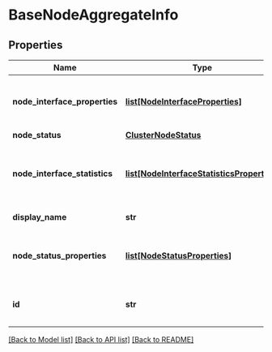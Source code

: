 # BaseNodeAggregateInfo

## Properties
Name | Type | Description | Notes
------------ | ------------- | ------------- | -------------
**node_interface_properties** | [**list[NodeInterfaceProperties]**](NodeInterfaceProperties.md) | Array of Node interface statistic properties | [optional] 
**node_status** | [**ClusterNodeStatus**](ClusterNodeStatus.md) |  | [optional] 
**node_interface_statistics** | [**list[NodeInterfaceStatisticsProperties]**](NodeInterfaceStatisticsProperties.md) | Array of Node network interface statistic properties | [optional] 
**display_name** | **str** | Defaults to ID if not set | [optional] 
**node_status_properties** | [**list[NodeStatusProperties]**](NodeStatusProperties.md) | Time series of the node&#x27;s system properties | [optional] 
**id** | **str** | Unique identifier of this resource | [optional] 

[[Back to Model list]](../README.md#documentation-for-models) [[Back to API list]](../README.md#documentation-for-api-endpoints) [[Back to README]](../README.md)

